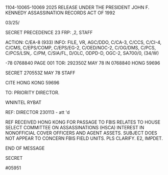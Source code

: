 1104-10065-10069
2025 RELEASE UNDER THE PRESIDENT JOHN F. KENNEDY ASSASSINATION RECORDS ACT OF 1992

03/25/

SECRET
PRECEDENCE 23
FRP: ,2,
STAFF

ACTION: C/EA-8 (933) INFO: FILE, VR, AGC/DDO, C/CA-3, C/CCS, C/CI-4,
C/CMS, C/EPS/COMP, C/EPS/EG-2, C/OED/NOC-2, C/OG/DMS, C/PCS, C/PCS/LSN,.
C/PM, C/SIA/FL, D/OLC, ODPD-D, OGC-2, SA700/0, (34/W)

-78 0768840
PAGE 001
TOR: 292350Z MAY 78
IN 0768840
HONG 59696

SECRET 270553Z MAY 78 STAFF

CITE HONG KONG 59696

TO: PRIORITY DIRECTOR.

WNINTEL RYBAT

REF: DIRECTOR 230113 - att 'd

REF RECEIVED HONG KONG FOR PASSAGE TO FBIS RELATES TO HOUSE
SELECT COMMITTEE ON ASSASSINATIONS (HSCA) INTEREST IN
NONOFFICIAL COVER OFFICERS AND AGENT ASSETS. SUBJECT DOES
NOT APPEAR TO CONCERN FBIS FIELD UNITS. PLS CLARIFY. E2, IMPDET.

END OF MESSAGE

SECRET

#05951
